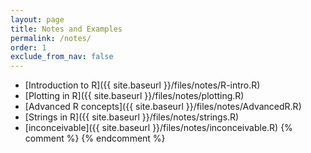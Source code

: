 ```yaml
---
layout: page
title: Notes and Examples 
permalink: /notes/
order: 1
exclude_from_nav: false
---
```

* [Introduction to R]({{ site.baseurl }}/files/notes/R-intro.R)
* [Plotting in R]({{ site.baseurl }}/files/notes/plotting.R)
* [Advanced R concepts]({{ site.baseurl }}/files/notes/AdvancedR.R)
* [Strings in R]({{ site.baseurl }}/files/notes/strings.R)
* [inconceivable]({{ site.baseurl }}/files/notes/inconceivable.R)
{% comment %}
{% endcomment %}
